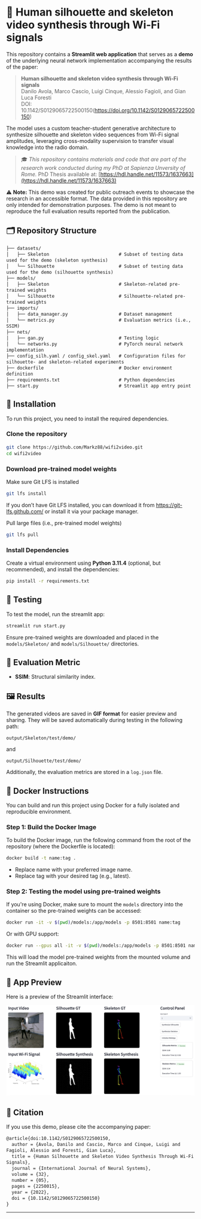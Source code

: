 # 🛜 Human silhouette and skeleton video synthesis through Wi‑Fi signals

This repository contains a **Streamlit web application** that serves as a **demo** of the underlying neural network implementation accompanying the results of the paper:

> **Human silhouette and skeleton video synthesis through Wi‑Fi signals**  
> Danilo Avola, Marco Cascio, Luigi Cinque, Alessio Fagioli, and Gian Luca Foresti  
> DOI: 10.1142/S0129065722500150(https://doi.org/10.1142/S0129065722500150)

The model uses a custom teacher-student generative architecture to synthesize silhouette and skeleton video sequences from Wi-Fi signal amplitudes, leveraging cross-modality supervision to transfer visual knowledge into the radio domain.

> 🎓 _This repository contains materials and code that are part of the research work conducted during my PhD at Sapienza Unversity of Rome._ PhD Thesis available at: [https://hdl.handle.net/11573/1637663](https://hdl.handle.net/11573/1637663)

⚠️ **Note:** This demo was created for public outreach events to showcase the research in an accessible format. The data provided in this repository are only intended for demonstration purposes. The demo is not meant to reproduce the full evaluation results reported from the publication.

## 🗂️ Repository Structure

```
├── datasets/                             
│   ├── Skeleton                          # Subset of testing data used for the demo (skeleton synthesis)
│   └── Silhouette                        # Subset of testing data used for the demo (silhouette synthesis)
├── models/                               
│   ├── Skeleton                          # Skeleton-related pre-trained weights
│   └── Silhouette                        # Silhouette-related pre-trained weights          
├── imports/
│   ├── data_manager.py                   # Dataset management
│   └── metrics.py                        # Evaluation metrics (i.e., SSIM)
├── nets/
│   ├── gan.py                            # Testing logic
│   └── networks.py                       # PyTorch neural network implementation
├── config_silh.yaml / config_skel.yaml   # Configuration files for silhouette- and skeleton-related experiments
├── dockerfile                            # Docker environment definition
├── requirements.txt                      # Python dependencies
├── start.py                              # Streamlit app entry point
```

## 🧰 Installation

To run this project, you need to install the required dependencies. 

### Clone the repository

```bash
git clone https://github.com/Markz88/wifi2video.git
cd wifi2video
```

### Download pre-trained model weights

Make sure Git LFS is installed
```bash
git lfs install
```

If you don’t have Git LFS installed, you can download it from https://git-lfs.github.com/ or install it via your package manager.

Pull large files (i.e., pre-trained model weights)

```bash
git lfs pull
```

### Install Dependencies

Create a virtual environment using **Python 3.11.4** (optional, but recommended), and install the dependencies:

```bash
pip install -r requirements.txt
```

## 👾 Testing

To test the model, run the streamlit app:

```bash
streamlit run start.py
```

Ensure pre-trained weights are downloaded and placed in the `models/Skeleton/` and `models/Silhouette/` directories.

## 🧪 Evaluation Metric

- **SSIM**: Structural similarity index.

## 🖼️ Results

The generated videos are saved in **GIF format** for easier preview and sharing.
They will be saved automatically during testing in the following path:

```
output/Skeleton/test/demo/
```

and

```
output/Silhouette/test/demo/
```

Additionally, the evaluation metrics are stored in a `log.json` file.

## 🐳 Docker Instructions

You can build and run this project using Docker for a fully isolated and reproducible environment.

### Step 1: Build the Docker Image

To build the Docker image, run the following command from the root of the repository (where the Dockerfile is located):

```bash
docker build -t name:tag .
```

- Replace name with your preferred image name.
- Replace tag with your desired tag (e.g., latest).

### Step 2: Testing the model using pre-trained weights

If you're using Docker, make sure to mount the `models` directory into the container so the pre-trained weights can be accessed:

```bash
docker run -it -v $(pwd)/models:/app/models -p 8501:8501 name:tag
```

Or with GPU support:

```bash
docker run --gpus all -it -v $(pwd)/models:/app/models -p 8501:8501 name:tag
```

This will load the model pre-trained weights from the mounted volume and run the Streamlit applicaiton.

## 📸 App Preview

Here is a preview of the Streamlit interface:

![App Screenshot](assets/Screenshot.png)

## 📄 Citation

If you use this demo, please cite the accompanying paper:

```
@article{doi:10.1142/S0129065722500150,
  author = {Avola, Danilo and Cascio, Marco and Cinque, Luigi and Fagioli, Alessio and Foresti, Gian Luca},
  title = {Human Silhouette and Skeleton Video Synthesis Through Wi-Fi Signals},
  journal = {International Journal of Neural Systems},
  volume = {32},
  number = {05},
  pages = {2250015},
  year = {2022},
  doi = {10.1142/S0129065722500150}
}
```

---